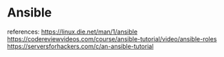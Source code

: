# Ansible


references:
https://linux.die.net/man/1/ansible
https://codereviewvideos.com/course/ansible-tutorial/video/ansible-roles
https://serversforhackers.com/c/an-ansible-tutorial